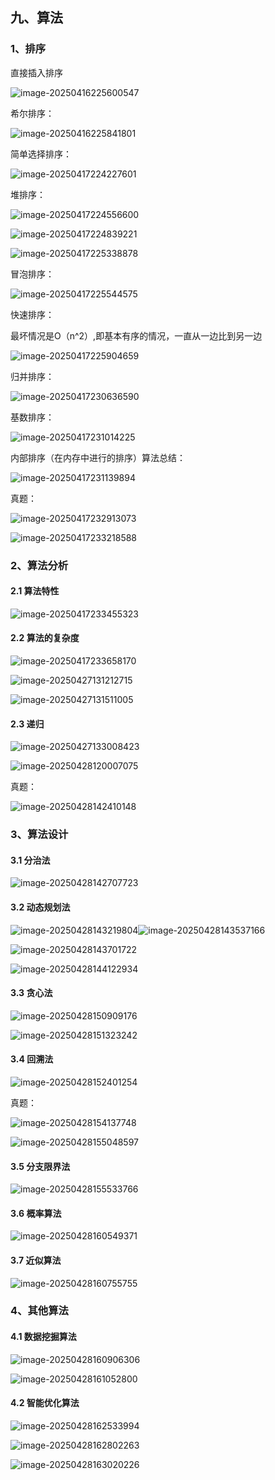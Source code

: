 ## 九、算法

### 1、排序

直接插入排序

![image-20250416225600547](%E4%B9%9D%E3%80%81%E7%AE%97%E6%B3%95.assets/image-20250416225600547.png)

希尔排序：

![image-20250416225841801](%E4%B9%9D%E3%80%81%E7%AE%97%E6%B3%95.assets/image-20250416225841801.png)

简单选择排序：

![image-20250417224227601](%E4%B9%9D%E3%80%81%E7%AE%97%E6%B3%95.assets/image-20250417224227601.png)

堆排序：

![image-20250417224556600](%E4%B9%9D%E3%80%81%E7%AE%97%E6%B3%95.assets/image-20250417224556600.png)

![image-20250417224839221](%E4%B9%9D%E3%80%81%E7%AE%97%E6%B3%95.assets/image-20250417224839221.png)

![image-20250417225338878](%E4%B9%9D%E3%80%81%E7%AE%97%E6%B3%95.assets/image-20250417225338878.png)

冒泡排序：

![image-20250417225544575](%E4%B9%9D%E3%80%81%E7%AE%97%E6%B3%95.assets/image-20250417225544575.png)

快速排序：

最坏情况是O（n^2）,即基本有序的情况，一直从一边比到另一边

![image-20250417225904659](%E4%B9%9D%E3%80%81%E7%AE%97%E6%B3%95.assets/image-20250417225904659.png)

归并排序：

![image-20250417230636590](%E4%B9%9D%E3%80%81%E7%AE%97%E6%B3%95.assets/image-20250417230636590.png)

基数排序：

![image-20250417231014225](%E4%B9%9D%E3%80%81%E7%AE%97%E6%B3%95.assets/image-20250417231014225.png)



内部排序（在内存中进行的排序）算法总结：

![image-20250417231139894](%E4%B9%9D%E3%80%81%E7%AE%97%E6%B3%95.assets/image-20250417231139894.png)



真题：

 

![image-20250417232913073](%E4%B9%9D%E3%80%81%E7%AE%97%E6%B3%95.assets/image-20250417232913073.png)

![image-20250417233218588](%E4%B9%9D%E3%80%81%E7%AE%97%E6%B3%95.assets/image-20250417233218588.png)



### 2、算法分析

#### 2.1 算法特性

![image-20250417233455323](%E4%B9%9D%E3%80%81%E7%AE%97%E6%B3%95.assets/image-20250417233455323.png)

#### 2.2 算法的复杂度

![image-20250417233658170](%E4%B9%9D%E3%80%81%E7%AE%97%E6%B3%95.assets/image-20250417233658170.png)

![image-20250427131212715](%E4%B9%9D%E3%80%81%E7%AE%97%E6%B3%95.assets/image-20250427131212715.png)

![image-20250427131511005](%E4%B9%9D%E3%80%81%E7%AE%97%E6%B3%95.assets/image-20250427131511005.png)



#### 2.3 递归

![image-20250427133008423](%E4%B9%9D%E3%80%81%E7%AE%97%E6%B3%95.assets/image-20250427133008423.png)

![image-20250428120007075](%E4%B9%9D%E3%80%81%E7%AE%97%E6%B3%95.assets/image-20250428120007075.png)

真题：

![image-20250428142410148](%E4%B9%9D%E3%80%81%E7%AE%97%E6%B3%95.assets/image-20250428142410148.png)









### 3、算法设计

#### 3.1 分治法

![image-20250428142707723](%E4%B9%9D%E3%80%81%E7%AE%97%E6%B3%95.assets/image-20250428142707723.png)



#### 3.2 动态规划法

![image-20250428143219804](%E4%B9%9D%E3%80%81%E7%AE%97%E6%B3%95.assets/image-20250428143219804.png)![image-20250428143537166](%E4%B9%9D%E3%80%81%E7%AE%97%E6%B3%95.assets/image-20250428143537166.png)

![image-20250428143701722](%E4%B9%9D%E3%80%81%E7%AE%97%E6%B3%95.assets/image-20250428143701722.png)

![image-20250428144122934](%E4%B9%9D%E3%80%81%E7%AE%97%E6%B3%95.assets/image-20250428144122934.png)

#### 3.3 贪心法

![image-20250428150909176](%E4%B9%9D%E3%80%81%E7%AE%97%E6%B3%95.assets/image-20250428150909176.png)

![image-20250428151323242](%E4%B9%9D%E3%80%81%E7%AE%97%E6%B3%95.assets/image-20250428151323242.png)



#### 3.4 回溯法

![image-20250428152401254](%E4%B9%9D%E3%80%81%E7%AE%97%E6%B3%95.assets/image-20250428152401254.png)

真题：

![image-20250428154137748](%E4%B9%9D%E3%80%81%E7%AE%97%E6%B3%95.assets/image-20250428154137748.png)

![image-20250428155048597](%E4%B9%9D%E3%80%81%E7%AE%97%E6%B3%95.assets/image-20250428155048597.png)



#### 3.5 分支限界法

![image-20250428155533766](%E4%B9%9D%E3%80%81%E7%AE%97%E6%B3%95.assets/image-20250428155533766.png)



#### 3.6 概率算法

![image-20250428160549371](%E4%B9%9D%E3%80%81%E7%AE%97%E6%B3%95.assets/image-20250428160549371.png)



#### 3.7 近似算法

![image-20250428160755755](%E4%B9%9D%E3%80%81%E7%AE%97%E6%B3%95.assets/image-20250428160755755.png)



### 4、其他算法

#### 4.1 数据挖掘算法

![image-20250428160906306](%E4%B9%9D%E3%80%81%E7%AE%97%E6%B3%95.assets/image-20250428160906306.png)

![image-20250428161052800](%E4%B9%9D%E3%80%81%E7%AE%97%E6%B3%95.assets/image-20250428161052800.png) 

#### 4.2 智能优化算法

![image-20250428162533994](%E4%B9%9D%E3%80%81%E7%AE%97%E6%B3%95.assets/image-20250428162533994.png)

![image-20250428162802263](%E4%B9%9D%E3%80%81%E7%AE%97%E6%B3%95.assets/image-20250428162802263.png)

![image-20250428163020226](%E4%B9%9D%E3%80%81%E7%AE%97%E6%B3%95.assets/image-20250428163020226.png)